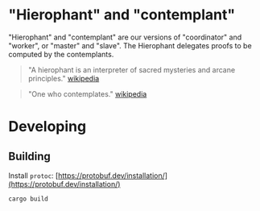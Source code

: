 # "Hierophant" and "contemplant"

"Hierophant" and "contemplant" are our versions of "coordinator" and "worker", or
"master" and "slave".  The Hierophant delegates proofs to be computed by the
contemplants.

> "A hierophant is an interpreter of sacred mysteries and arcane principles."
[wikipedia](https://en.wikipedia.org/wiki/Hierophant)

> "One who contemplates."
[wikipedia](https://en.wiktionary.org/wiki/contemplant)

# Developing

## Building

Install `protoc`: [https://protobuf.dev/installation/](https://protobuf.dev/installation/)

`cargo build`
